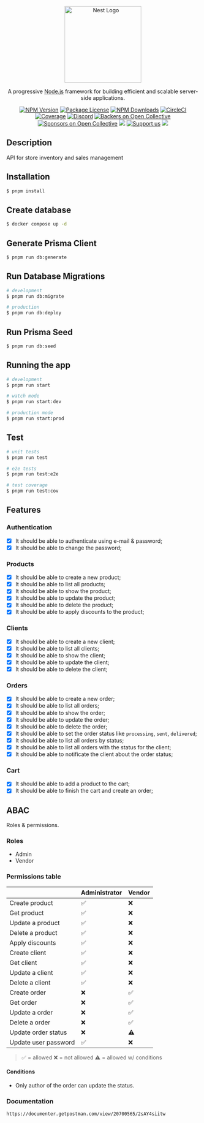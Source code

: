 <p align="center">
  <a href="http://nestjs.com/" target="blank"><img src="https://nestjs.com/img/logo-small.svg" width="200" alt="Nest Logo" /></a>
</p>

[circleci-image]: https://img.shields.io/circleci/build/github/nestjs/nest/master?token=abc123def456
[circleci-url]: https://circleci.com/gh/nestjs/nest

  <p align="center">A progressive <a href="http://nodejs.org" target="_blank">Node.js</a> framework for building efficient and scalable server-side applications.</p>
    <p align="center">
<a href="https://www.npmjs.com/~nestjscore" target="_blank"><img src="https://img.shields.io/npm/v/@nestjs/core.svg" alt="NPM Version" /></a>
<a href="https://www.npmjs.com/~nestjscore" target="_blank"><img src="https://img.shields.io/npm/l/@nestjs/core.svg" alt="Package License" /></a>
<a href="https://www.npmjs.com/~nestjscore" target="_blank"><img src="https://img.shields.io/npm/dm/@nestjs/common.svg" alt="NPM Downloads" /></a>
<a href="https://circleci.com/gh/nestjs/nest" target="_blank"><img src="https://img.shields.io/circleci/build/github/nestjs/nest/master" alt="CircleCI" /></a>
<a href="https://coveralls.io/github/nestjs/nest?branch=master" target="_blank"><img src="https://coveralls.io/repos/github/nestjs/nest/badge.svg?branch=master#9" alt="Coverage" /></a>
<a href="https://discord.gg/G7Qnnhy" target="_blank"><img src="https://img.shields.io/badge/discord-online-brightgreen.svg" alt="Discord"/></a>
<a href="https://opencollective.com/nest#backer" target="_blank"><img src="https://opencollective.com/nest/backers/badge.svg" alt="Backers on Open Collective" /></a>
<a href="https://opencollective.com/nest#sponsor" target="_blank"><img src="https://opencollective.com/nest/sponsors/badge.svg" alt="Sponsors on Open Collective" /></a>
  <a href="https://paypal.me/kamilmysliwiec" target="_blank"><img src="https://img.shields.io/badge/Donate-PayPal-ff3f59.svg"/></a>
    <a href="https://opencollective.com/nest#sponsor"  target="_blank"><img src="https://img.shields.io/badge/Support%20us-Open%20Collective-41B883.svg" alt="Support us"></a>
  <a href="https://twitter.com/nestframework" target="_blank"><img src="https://img.shields.io/twitter/follow/nestframework.svg?style=social&label=Follow"></a>
</p>
  <!--[![Backers on Open Collective](https://opencollective.com/nest/backers/badge.svg)](https://opencollective.com/nest#backer)
  [![Sponsors on Open Collective](https://opencollective.com/nest/sponsors/badge.svg)](https://opencollective.com/nest#sponsor)-->

## Description

API for store inventory and sales management

## Installation

```bash
$ pnpm install
```

## Create database
```bash
$ docker compose up -d
```

## Generate Prisma Client

```bash
$ pnpm run db:generate
```

## Run Database Migrations

```bash
# development
$ pnpm run db:migrate

# production
$ pnpm run db:deploy
```

## Run Prisma Seed

```bash
$ pnpm run db:seed
```

## Running the app

```bash
# development
$ pnpm run start

# watch mode
$ pnpm run start:dev

# production mode
$ pnpm run start:prod
```

## Test

```bash
# unit tests
$ pnpm run test

# e2e tests
$ pnpm run test:e2e

# test coverage
$ pnpm run test:cov
```

## Features

### Authentication

- [x] It should be able to authenticate using e-mail & password;
- [x] It should be able to change the password;

### Products

- [x] It should be able to create a new product;
- [x] It should be able to list all products;
- [x] It should be able to show the product;
- [x] It should be able to update the product;
- [x] It should be able to delete the product;
- [x] It should be able to apply discounts to the product;

### Clients

- [x] It should be able to create a new client;
- [x] It should be able to list all clients;
- [x] It should be able to show the client;
- [x] It should be able to update the client;
- [x] It should be able to delete the client;

### Orders

- [x] It should be able to create a new order;
- [x] It should be able to list all orders;
- [x] It should be able to show the order;
- [x] It should be able to update the order;
- [x] It should be able to delete the order;
- [x] It should be able to set the order status like `processing`, `sent`, `delivered`;
- [x] It should be able to list all orders by status;
- [x] It should be able to list all orders with the status for the client;
- [x] It should be able to notificate the client about the order status;

### Cart

- [x] It should be able to add a product to the cart;
- [x] It should be able to finish the cart and create an order;

## ABAC

Roles & permissions.

### Roles

- Admin
- Vendor

### Permissions table

|                          | Administrator | Vendor
| ------------------------ | ------------- | ------ |
| Create product           | ✅            | ❌     |
| Get product              | ✅            | ❌     |
| Update a product         | ✅            | ❌     |
| Delete a product         | ✅            | ❌     |
| Apply discounts          | ✅            | ❌     |
| Create client            | ✅           | ❌     |
| Get client               | ✅           | ❌     |
| Update a client          | ✅           | ❌     |
| Delete a client          | ✅            | ❌   |
| Create order             | ❌            | ✅     |
| Get order                | ❌            | ✅     |
| Update a order           | ❌            | ✅    |
| Delete a order           | ❌            | ✅    |
| Update order status      | ❌            | ⚠️     |
| Update user password     | ✅            | ❌     |

> ✅ = allowed
> ❌ = not allowed
> ⚠️ = allowed w/ conditions

#### Conditions

- Only author of the order can update the status.

### Documentation

```bash
https://documenter.getpostman.com/view/20700565/2sAY4siitw
```
